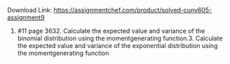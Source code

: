 Download Link: https://assignmentchef.com/product/solved-cuny605-assignment9
<br>
1. #11 page 3632. Calculate the expected value and variance of the binomial distribution using the momentgenerating function.3. Calculate the expected value and variance of the exponential distribution using the momentgenerating function